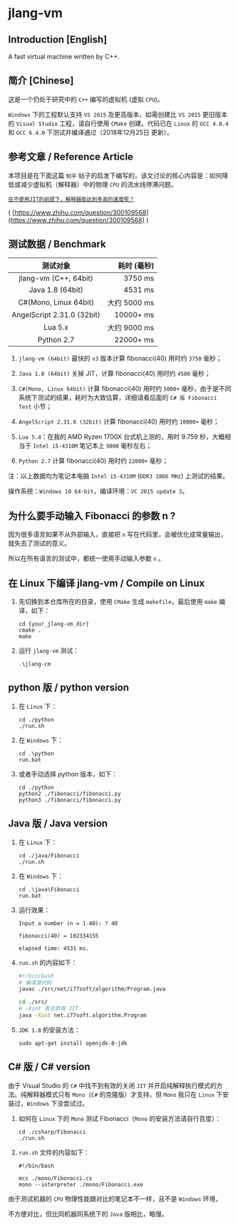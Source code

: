 # jlang-vm

## Introduction [English]

A fast virtual machine written by C++.

## 简介 [Chinese]

这是一个仍处于研究中的 `C++` 编写的虚拟机 (虚拟 `CPU`)。

`Windows` 下的工程默认支持 `VS 2015` 及更高版本，如需创建比 `VS 2015` 更旧版本的 `Visual Studio` 工程，请自行使用 `CMake` 创建。代码已在 `Linux` 的 `GCC 4.8.4` 和 `GCC 6.4.0` 下测试并编译通过（2018年12月25日 更新）。

## 参考文章 / Reference Article

本项目是在下面这篇 `知乎` 帖子的启发下编写的，该文讨论的核心内容是：如何降低或减少虚拟机（解释器）中的物理 `CPU` 的流水线停滞问题。

 [`在不使用JIT的前提下，解释器能达到多高的速度呢？`](https://www.zhihu.com/question/300109568)

 ( [https://www.zhihu.com/question/300109568](https://www.zhihu.com/question/300109568) )

## 测试数据 / Benchmark

|测试对象|耗时 (毫秒)|
|:--:|---:|
|jlang-vm (C++, 64bit)|3750 ms|
|Java 1.8 (64bit)|4531 ms|
|C#(Mono, Linux 64bit)|大约 5000 ms|
|AngelScript 2.31.0 (32bit)|10000+ ms|
|Lua 5.x|大约 9000 ms|
|Python 2.7|22000+ ms|

1. `jlang-vm (64bit)` 最快的 `v3` 版本计算 fibonacci(40) 用时约 `3750` 毫秒；

2. `Java 1.8 (64bit)` 关掉 JIT，计算 fibonacci(40) 用时约 `4500` 毫秒；

3. `C#(Mono, Linux 64bit)` 计算 fibonacci(40) 用时约 `5000+` 毫秒，由于是不同系统下测试的结果，耗时为大致估算，详细请看后面的 `C# 版 Fibonacci Test` 小节；

4. `AngelScript 2.31.0 (32bit)` 计算 fibonacci(40) 用时约 `10000+` 毫秒；

5. `Lua 5.4`：在我的 AMD Ryzen 1700X 台式机上测的，用时 9.759 秒，大概相当于 `Intel i5-4310M` 笔记本上 `9000` 毫秒左右；

6. `Python 2.7` 计算 fibonacci(40) 用时约 `22000+` 毫秒；

注：以上数据均为笔记本电脑 `Intel i5-4310M` (`DDR3 1866 MHz`) 上测试的结果。

操作系统：`Windows 10 64-bit`，编译环境：`VC 2015 update 3`。

## 为什么要手动输入 Fibonacci 的参数 n ?

因为很多语言如果不从外部输入，直接把 `n` 写在代码里，会被优化成常量输出，就失去了测试的意义。

所以在所有语言的测试中，都统一使用手动输入参数 `n` 。

## 在 Linux 下编译 jlang-vm / Compile on Linux

1. 先切换到本仓库所在的目录，使用 `CMake` 生成 `makefile`，最后使用 `make` 编译，如下：

    ```shell
    cd {your_jlang-vm_dir}
    cmake .
    make
    ```

2. 运行 `jlang-vm` 测试：

    ```shell
    .\jlang-cm
    ```

## python 版 / python version

1. 在 `Linux` 下：

    ```shell
    cd ./python
    ./run.sh
    ```

2. 在 `Windows` 下：

    ```shell
    cd .\python
    run.bat
    ```

3. 或者手动选择 python 版本，如下：

    ```shell
    cd ./python
    python2 ./fibonacci/fibonacci.py
    python3 ./fibonacci/fibonacci.py
    ```

## Java 版 / Java version

1. 在 `Linux` 下：

    ```shell
    cd ./java/Fibonacci
    ./run.sh
    ```

2. 在 `Windows` 下：

    ```shell
    cd .\java\Fibonacci
    run.bat
    ```

3. 运行效果：

    ```shell
    Input a number (n = 1-40): ? 40

    fibonacci(40) = 102334155

    elapsed time: 4531 ms.
    ```

4. `run.sh` 的内容如下：

    ```bash
    #!/bin/bash
    # 编译源代码
    javac ./src/net/i77soft/algorithm/Program.java

    cd ./src/
    # -Xint 表示禁用 JIT
    java -Xint net.i77soft.algorithm.Program
    ```

5. `JDK 1.8` 的安装方法：

    ```shell
    sudo apt-get install openjdk-8-jdk
    ```

## C# 版 / C# version

由于 Visual Studio 的 `C#` 中找不到有效的关闭 `JIT` 并开启纯解释执行模式的方法。纯解释器模式只有 `Mono`（`C#` 的克隆版）才支持，但 `Mono` 我只在 `Linux` 下安装过，`Windows` 下没尝试过。

1. 如何在 `Linux` 下的 `Mono` 测试 Fibonacci（`Mono` 的安装方法请自行百度）：

    ```shell
    cd ./csharp/Fibonacci
    ./run.sh
    ```

2. `run.sh` 文件的内容如下：

    ```shell
    #!/bin/bash

    mcs ./mono/Fibonacci.cs
    mono --interpreter ./mono/Fibonacci.exe
    ```

由于测试机器的 `CPU` 物理性能跟对比的笔记本不一样，且不是 `Windows` 环境，

不方便对比，但比同机器同系统下的 `Java` 版相比，略慢。
